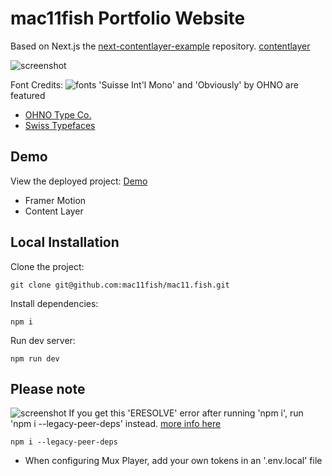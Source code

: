 # mac11fish Portfolio Website
Based on Next.js the [next-contentlayer-example](https://github.com/contentlayerdev/next-contentlayer-example/tree/88da08590d6a19c9d1678007c0f2a40513d12981) repository.
[contentlayer](https://github.com/contentlayerdev/contentlayer)


![screenshot](https://mac11fish.vercel.app/images/readme/ss.mac11fish.website.png)


Font Credits: 
![fonts](https://mac11fish.vercel.app/images/readme/fonts.png)
'Suisse Int'l Mono' and 'Obviously' by OHNO are featured
 - [OHNO Type Co.](https://ohnotype.co/fonts/obviously)
 - [Swiss Typefaces](https://www.swisstypefaces.com/fonts/suisse)

## Demo

View the deployed project: [Demo](https://mac11fish.vercel.app/)
 - Framer Motion
 - Content Layer


## Local Installation

Clone the project:

    git clone git@github.com:mac11fish/mac11.fish.git

Install dependencies:

    npm i

Run dev server:

    npm run dev



## Please note
![screenshot](https://mac11fish.vercel.app/images/error-contentlayer.png)
If you get this 'ERESOLVE' error after running 'npm i', run 'npm i --legacy-peer-deps' instead. [more info here](https://github.com/timlrx/pliny/issues/78)

    npm i --legacy-peer-deps

- When configuring Mux Player, add your own tokens in an '.env.local' file
